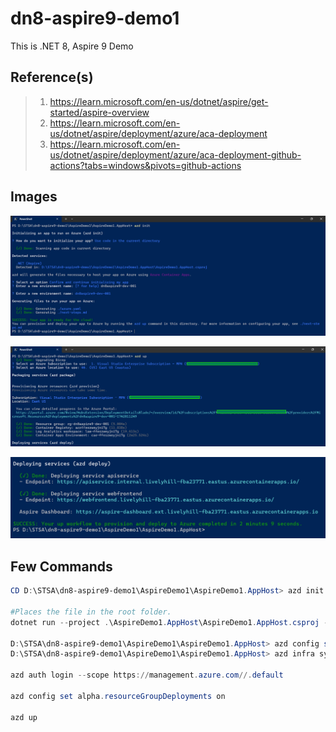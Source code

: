 # dn8-aspire9-demo1

This is .NET 8, Aspire 9 Demo

## Reference(s)

> 1. <https://learn.microsoft.com/en-us/dotnet/aspire/get-started/aspire-overview>
> 1. <https://learn.microsoft.com/en-us/dotnet/aspire/deployment/azure/aca-deployment>
> 1. <https://learn.microsoft.com/en-us/dotnet/aspire/deployment/azure/aca-deployment-github-actions?tabs=windows&pivots=github-actions>

## Images

![AZD Init](./docs/images/Azd_Init.PNG)

![AZD Up](./docs/images/Azd_Up.PNG)

![AZD Deploy](./docs/images/Azd_Deploy.PNG)

## Few Commands

```powershell
CD D:\STSA\dn8-aspire9-demo1\AspireDemo1\AspireDemo1.AppHost> azd init

#Places the file in the root folder.
dotnet run --project .\AspireDemo1.AppHost\AspireDemo1.AppHost.csproj --publisher manifest --output-path ../aspire-manifest.json

D:\STSA\dn8-aspire9-demo1\AspireDemo1\AspireDemo1.AppHost> azd config set alpha.infraSynth on
D:\STSA\dn8-aspire9-demo1\AspireDemo1\AspireDemo1.AppHost> azd infra synth

azd auth login --scope https://management.azure.com//.default

azd config set alpha.resourceGroupDeployments on

azd up
```

